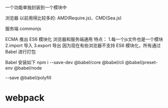 一个功能单独封装到一个模块中

浏览器
    以前用得比较多的: AMD(Require.js)、CMD(Sea.js)  

服务端 commonjs



ECMA 推出 ES6 模块化
浏览器和服务端通用
特点：
    1.每一个js文件也是一个模块
    2.import 导入
    3.export 导出
因为现在有些浏览器不支持 ES6 模块化，所有通过 Babel 进行打包

Babel 安装如下
npm i --save-dev @babel/core @babel/cli @babel/preset-env @babel/node

--save @babel/polyfill


# webpack

